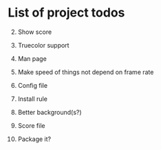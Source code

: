 List of project todos
=====================

2. Show score
3. Truecolor support
4. Man page

5. Make speed of things not depend on frame rate
6. Config file
7. Install rule
8. Better background(s?)
9. Score file
10. Package it?

